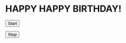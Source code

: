 <html>
<head>
<title>Page Title</title>
</head>
<body>

<h1>HAPPY HAPPY BIRTHDAY!</h1>

<script src="confetti.js">startConfetti()</script>

<button onclick="startConfetti();">Start</button>

<button onclick="stopConfetti();">Stop</button>



</body>
</html>
